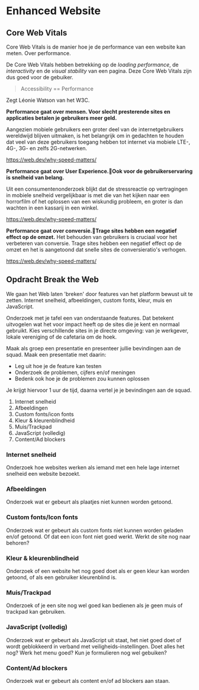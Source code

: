 # Enhanced Website

## Core Web Vitals

Core Web Vitals is de manier hoe je de performance van een website kan meten. 
Over performance.

De Core Web Vitals hebben betrekking op de _loading performance_, de _interactivity_ en de _visual stability_ van een pagina. Deze Core Web Vitals zijn dus goed voor de gebuiker.


> Accessibility == Performance

Zegt Léonie Watson van het W3C. 

**Performance gaat over mensen. Voor slecht presterende sites en applicaties betalen je gebruikers meer geld.**

Aangezien mobiele gebruikers een groter deel van de internetgebruikers wereldwijd blijven uitmaken, is het belangrijk om in gedachten te houden dat veel van deze gebruikers toegang hebben tot internet via mobiele LTE-, 4G-, 3G- en zelfs 2G-netwerken.

https://web.dev/why-speed-matters/ 



**Performance gaat over User Experience.Ook voor de gebruikerservaring is snelheid van belang.**

Uit een consumentenonderzoek blijkt dat de stressreactie op vertragingen in mobiele snelheid vergelijkbaar is met die van het kijken naar een horrorfilm of het oplossen van een wiskundig probleem, en groter is dan wachten in een kassarij in een winkel.

https://web.dev/why-speed-matters/ 



**Performance gaat over conversie.Trage sites hebben een negatief effect op de omzet.**
Het behouden van gebruikers is cruciaal voor het verbeteren van conversie. Trage sites hebben een negatief effect op de omzet en het is aangetoond dat snelle sites de conversieratio's verhogen.

https://web.dev/why-speed-matters/




## Opdracht Break the Web

We gaan het Web laten 'breken' door features van het platform bewust uit te zetten. Internet snelheid, afbeeldingen, custom fonts, kleur, muis en JavaScript.

<!--
- Onderzoek met een groepje van 3 alle _features_
- Elke student doet een Performance test en onderzoekt Internet snelheid
- Elke student kiest 2 andere _features_ om te onderzoeken
- Elke student kiest een apart site om te onderzoeken
- Maak als groep een presentatie en presenteer jullie bevindingen aan de squad
-->

Onderzoek met je tafel een van onderstaande features. Dat betekent uitvogelen wat het voor impact heeft op de sites die je kent en normaal gebruikt. Kies verschillende sites in je directe omgeving: van je werkgever, lokale vereniging of de cafetaria om de hoek.

Maak als groep een presentatie en presenteer jullie bevindingen aan de squad. 
Maak een presentatie met daarin: 
- Leg uit hoe je de feature kan testen
- Onderzoek de problemen, cijfers en/of meningen
- Bedenk ook hoe je de problemen zou kunnen oplossen 


Je krijgt hiervoor 1 uur de tijd, daarna vertel je je bevindingen aan de squad.


1. Internet snelheid
2. Afbeeldingen
3. Custom fonts/icon fonts
4. Kleur & kleurenblindheid
5. Muis/Trackpad
6. JavaScript (volledig)
7. Content/Ad blockers


### Internet snelheid
Onderzoek hoe websites werken als iemand met een hele lage internet snelheid een website bezoekt. 

### Afbeeldingen
Onderzoek wat er gebeurt als plaatjes niet kunnen worden getoond. 

### Custom fonts/Icon fonts
Onderzoek wat er gebeurt als custom fonts niet kunnen worden geladen en/of getoond. Of dat een icon font niet goed werkt. Werkt de site nog naar behoren?

### Kleur & kleurenblindheid
Onderzoek of een website het nog goed doet als er geen kleur kan worden getoond, of als een gebruiker kleurenblind is. 

### Muis/Trackpad
Onderzoek of je een site nog wel goed kan bedienen als je geen muis of trackpad kan gebruiken.

### JavaScript (volledig)
Onderzoek wat er gebeurt als JavaScript uit staat, het niet goed doet of wordt geblokkeerd in verband met veiligheids-instellingen. Doet alles het nog? Werk het menu goed? Kun je formulieren nog wel gebuiken?

### Content/Ad blockers
Onderzoek wat er gebeurt als content en/of ad blockers aan staan. 

